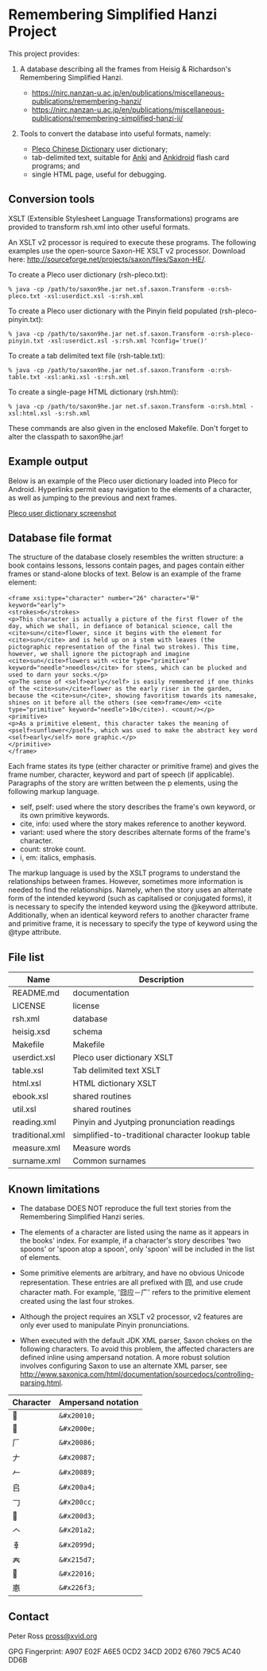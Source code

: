 Remembering Simplified Hanzi Project
====================================

This project provides:

1) A database describing all the frames from Heisig & Richardson's Remembering Simplified Hanzi.
   * <https://nirc.nanzan-u.ac.jp/en/publications/miscellaneous-publications/remembering-hanzi/>
   * <https://nirc.nanzan-u.ac.jp/en/publications/miscellaneous-publications/remembering-simplified-hanzi-ii/>

2) Tools to convert the database into useful formats, namely:
   * [Pleco Chinese Dictionary](http://www.pleco.com/) user dictionary;
   * tab-delimited text, suitable for [Anki](http://ankisrs.net/) and [Ankidroid](<https://github.com/ankidroid>) flash card programs; and
   * single HTML page, useful for debugging.


Conversion tools
----------------
XSLT (Extensible Stylesheet Language Transformations) programs are provided to transform
rsh.xml into other useful formats.

An XSLT v2 processor is required to execute these programs.
The following examples use the open-source Saxon-HE XSLT v2 processor.
Download here: <http://sourceforge.net/projects/saxon/files/Saxon-HE/>.

To create a Pleco user dictionary (rsh-pleco.txt):
```
% java -cp /path/to/saxon9he.jar net.sf.saxon.Transform -o:rsh-pleco.txt -xsl:userdict.xsl -s:rsh.xml
```

To create a Pleco user dictionary with the Pinyin field populated (rsh-pleco-pinyin.txt):
```
% java -cp /path/to/saxon9he.jar net.sf.saxon.Transform -o:rsh-pleco-pinyin.txt -xsl:userdict.xsl -s:rsh.xml ?config='true()'
```

To create a tab delimited text file (rsh-table.txt):
```
% java -cp /path/to/saxon9he.jar net.sf.saxon.Transform -o:rsh-table.txt -xsl:anki.xsl -s:rsh.xml
```

To create a single-page HTML dictionary (rsh.html):
```
% java -cp /path/to/saxon9he.jar net.sf.saxon.Transform -o:rsh.html -xsl:html.xsl -s:rsh.xml
```

These commands are also given in the enclosed Makefile.
Don't forget to alter the classpath to saxon9he.jar!


Example output
--------------
Below is an example of the Pleco user dictionary loaded into Pleco for Android.
Hyperlinks permit easy navigation to the elements of a character, as well as jumping to the previous and next frames.

[Pleco user dictionary screenshot](/example/userdict.png)


Database file format
--------------------
The structure of the database closely resembles the written structure: a book contains lessons, lessons contain pages, and pages contain either frames or stand-alone blocks of text.
Below is an example of the frame element:

```
<frame xsi:type="character" number="26" character="早" keyword="early">
<strokes>6</strokes>
<p>This character is actually a picture of the first flower of the day, which we shall, in defiance of botanical science, call the <cite>sun</cite>flower, since it begins with the element for <cite>sun</cite> and is held up on a stem with leaves (the pictographic representation of the final two strokes). This time, however, we shall ignore the pictograph and imagine <cite>sun</cite>flowers with <cite type="primitive" keyword="needle">needles</cite> for stems, which can be plucked and used to darn your socks.</p>
<p>The sense of <self>early</self> is easily remembered if one thinks of the <cite>sun</cite>flower as the early riser in the garden, because the <cite>sun</cite>, showing favoritism towards its namesake, shines on it before all the others (see <em>frame</em> <cite type="primitive" keyword="needle">10</cite>). <count/></p>
<primitive>
<p>As a primitive element, this character takes the meaning of <pself>sunflower</pself>, which was used to make the abstract key word <self>early</self> more graphic.</p>
</primitive>
</frame>
```

Each frame states its type (either character or primitive frame) and gives the frame number, character, keyword and part of speech (if applicable).
Paragraphs of the story are written between the p elements, using the following markup language.
* self, pself: used where the story describes the frame's own keyword, or its own primitive keywords.
* cite, info: used where the story makes reference to another keyword.
* variant: used where the story describes alternate forms of the frame's character.
* count: stroke count.
* i, em: italics, emphasis.

The markup language is used by the XSLT programs to understand the relationships between frames.
However, sometimes more information is needed to find the relationships.
Namely, when the story uses an alternate form of the intended keyword (such as capitalised or conjugated forms), it is necessary to specify the intended keyword using the @keyword attribute.
Additionally, when an identical keyword refers to another character frame and primitive frame, it is necessary to specify the type of keyword using the @type attribute.


File list
---------
| Name            | Description
|-----------------|------------
| README.md       | documentation
| LICENSE         | license
| rsh.xml         | database
| heisig.xsd      | schema
| Makefile        | Makefile
| userdict.xsl    | Pleco user dictionary XSLT
| table.xsl       | Tab delimited text XSLT
| html.xsl        | HTML dictionary XSLT
| ebook.xsl       | shared routines
| util.xsl        | shared routines
| reading.xml     | Pinyin and Jyutping pronunciation readings
| traditional.xml | simplified-to-traditional character lookup table
| measure.xml     | Measure words
| surname.xml     | Common surnames


Known limitations
-----------------

* The database DOES NOT reproduce the full text stories from the Remembering Simplified Hanzi series.

* The elements of a character are listed using the name as it appears in the books' index.
  For example, if a character's story describes 'two spoons' or 'spoon atop a spoon', only 'spoon' will be included in the list of elements.

* Some primitive elements are arbitrary, and have no obvious Unicode representation.
  These entries are all prefixed with 囧, and use crude character math.
  For example, '囧应－广' refers to the primitive element created using the last four strokes.

* Although the project requires an XSLT v2 processor, v2 features are only ever used to manipulate Pinyin pronunciations.

* When executed with the default JDK XML parser, Saxon chokes on the following characters.
  To avoid this problem, the affected characters are defined inline using ampersand notation.
  A more robust solution involves configuring Saxon to use an alternate XML parser, see <http://www.saxonica.com/html/documentation/sourcedocs/controlling-parsing.html>.

| Character | Ampersand notation
|-----------|-------------------
| 𠀐 | ```&#x20010;```
| 𠀎 | ```&#x2000e;```
| 𠂆 | ```&#x20086;```
| 𠂇 | ```&#x20087;```
| 𠂉 | ```&#x20089;```
| 𠂤 | ```&#x200a4;```
| 𠃌 | ```&#x200cc;```
| 𠃓 | ```&#x200d3;```
| 𠆢 | ```&#x201a2;```
| 𠦝 | ```&#x2099d;```
| 𡗗 | ```&#x215d7;```
| 𢀖 | ```&#x22016;```
| 𢛳 | ```&#x226f3;```


Contact
-------
Peter Ross <pross@xvid.org>

GPG Fingerprint: A907 E02F A6E5 0CD2 34CD 20D2 6760 79C5 AC40 DD6B
